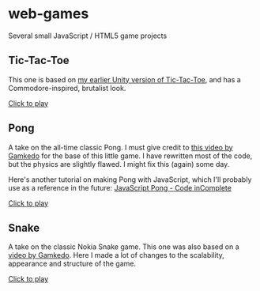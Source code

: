 # web-games

Several small JavaScript / HTML5 game projects

## Tic-Tac-Toe

This one is based on [my earlier Unity version of Tic-Tac-Toe](https://github.com/TatuArvela/Unity-Tic-Tac-Toe), and has a Commodore-inspired, brutalist look.

[Click to play](https://tatuarvela.github.io/web-games/tic-tac-toe.html)

## Pong

A take on the all-time classic Pong. I must give credit to [this video by Gamkedo](https://www.youtube.com/watch?v=KoWqdEACyLI) for the base of this little game. I have rewritten most of the code, but the physics are slightly flawed. I might fix this (again) some day.

Here's another tutorial on making Pong with JavaScript, which I'll probably use as a reference in the future: [JavaScript Pong - Code inComplete](https://codeincomplete.com/posts/javascript-pong/)

[Click to play](https://tatuarvela.github.io/web-games/pong.html)

## Snake

A take on the classic Nokia Snake game. This one was also based on a [video by Gamkedo](https://www.youtube.com/watch?v=xGmXxpIj6vs). Here I made a lot of changes to the scalability, appearance and structure of the game.

[Click to play](https://tatuarvela.github.io/web-games/snake.html)
